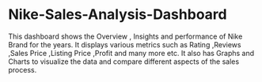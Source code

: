 # Nike-Sales-Analysis-Dashboard
This dashboard shows the Overview , Insights and performance of Nike Brand  for the years. It displays various metrics such as Rating ,Reviews ,Sales Price ,Listing Price ,Profit and many more etc. It also has Graphs and Charts to visualize the data and compare different aspects of the sales process. 
